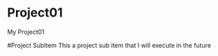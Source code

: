 # Project01
My Project01

#Project SubItem
This a project sub item that I will execute in the future
